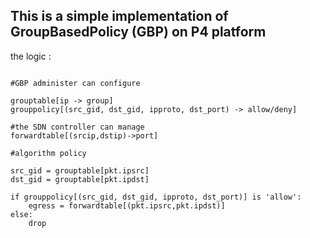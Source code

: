 ## This is a simple implementation of GroupBasedPolicy (GBP) on P4 platform

the logic :

```

#GBP administer can configure

grouptable[ip -> group]
grouppolicy[(src_gid, dst_gid, ipproto, dst_port) -> allow/deny]

#the SDN controller can manage
forwardtable[(srcip,dstip)->port]

#algorithm policy

src_gid = grouptable[pkt.ipsrc]
dst_gid = grouptable[pkt.ipdst]

if grouppolicy[(src_gid, dst_gid, ipproto, dst_port)] is 'allow':
	egress = forwardtable[(pkt.ipsrc,pkt.ipdst)]
else:
	drop

```